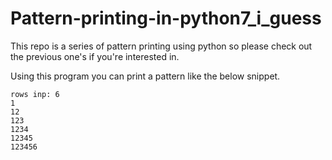 # Pattern-printing-in-python7_i_guess

This repo is a series of pattern printing using python so please check out the previous one's if you're interested in.

Using this program you can print a pattern like the below snippet.

    rows inp: 6
    1
    12
    123
    1234
    12345
    123456

